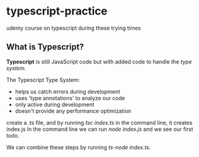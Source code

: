 # typescript-practice
udemy course on typescript during these trying times

## What is Typescript?
**Typescript** is still JavaScript code but with added code to handle the *type system*.

The Typescript Type System:
- helps us catch errors during development
- uses 'type annotations' to analyze our code
- only active during development
- doesn't provide any performance optimization

create a .ts file, and by running *tsc index.ts* in the command line, it creates index.js 
In the command line we can run *node index.js* and we see our first todo.

We can combine these steps by running *ts-node index.ts*.